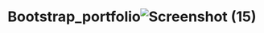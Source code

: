 # Bootstrap_portfolio![Screenshot (15)](https://user-images.githubusercontent.com/99112193/195579428-58daf87c-02f2-496f-bdb0-30dc197c3bb3.png)
